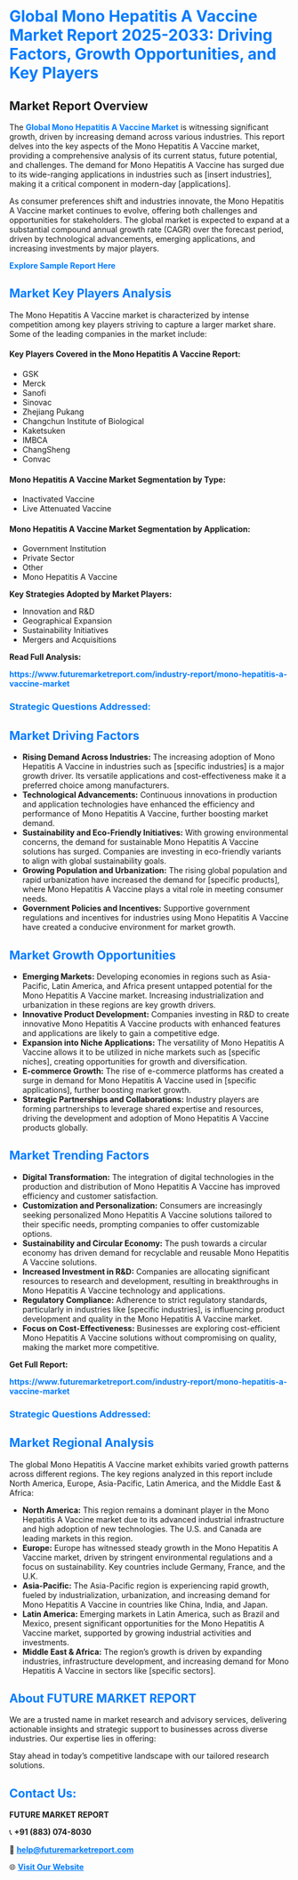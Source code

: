 <h1 style="color: #007BFF;">Global Mono Hepatitis A Vaccine Market Report 2025-2033: Driving Factors, Growth Opportunities, and Key Players</h1>

<section id="overview">
<h2>Market Report Overview</h2>
<p>The <a href="https://www.futuremarketreport.com/industry-report/mono-hepatitis-a-vaccine-market" style="color: #007BFF; text-decoration: none;"><strong>Global Mono Hepatitis A Vaccine Market</strong></a> is witnessing significant growth, driven by increasing demand across various industries. This report delves into the key aspects of the Mono Hepatitis A Vaccine market, providing a comprehensive analysis of its current status, future potential, and challenges. The demand for Mono Hepatitis A Vaccine has surged due to its wide-ranging applications in industries such as [insert industries], making it a critical component in modern-day [applications].</p>
<p>As consumer preferences shift and industries innovate, the Mono Hepatitis A Vaccine market continues to evolve, offering both challenges and opportunities for stakeholders. The global market is expected to expand at a substantial compound annual growth rate (CAGR) over the forecast period, driven by technological advancements, emerging applications, and increasing investments by major players.</p>
</section>

<section id="overview">
<p><a href="https://www.futuremarketreport.com/request-sample/reportId=127142" style="color: #007BFF; text-decoration: none;"><strong>Explore Sample Report Here</strong></a></p>
</section>

<section id="key-players">
<h2 style="color: #007BFF;">Market Key Players Analysis</h2>
<p>The Mono Hepatitis A Vaccine market is characterized by intense competition among key players striving to capture a larger market share. Some of the leading companies in the market include:</p>
<h4>Key Players Covered in the Mono Hepatitis A Vaccine Report:</h4>
<ul><li>GSK</li><li>Merck</li><li>Sanofi</li><li>Sinovac</li><li>Zhejiang Pukang</li><li>Changchun Institute of Biological</li><li>Kaketsuken</li><li>IMBCA</li><li>ChangSheng</li><li>Convac</li></ul>
<h4>Mono Hepatitis A Vaccine Market Segmentation by Type:</h4>
<ul><li>Inactivated Vaccine</li><li>Live Attenuated Vaccine</li></ul>

<h4>Mono Hepatitis A Vaccine Market Segmentation by Application:</h4>
<ul><li>Government Institution</li><li>Private Sector</li><li>Other</li><li>Mono Hepatitis A Vaccine</li></ul>
<p><strong>Key Strategies Adopted by Market Players:</strong></p>
<ul>
<li>Innovation and R&D</li>
<li>Geographical Expansion</li>
<li>Sustainability Initiatives</li>
<li>Mergers and Acquisitions</li>
</ul>
</section>

<section>
<p><strong>Read Full Analysis: </strong></p><a href="https://www.futuremarketreport.com/industry-report/mono-hepatitis-a-vaccine-market" style="color: #007BFF; text-decoration: none;"><strong>https://www.futuremarketreport.com/industry-report/mono-hepatitis-a-vaccine-market</strong></a>
<h3 style="color: #007BFF;">Strategic Questions Addressed:</h3>
</section>

<section id="driving-factors">
<h2 style="color: #007BFF;">Market Driving Factors</h2>
<ul>
<li><strong>Rising Demand Across Industries:</strong> The increasing adoption of Mono Hepatitis A Vaccine in industries such as [specific industries] is a major growth driver. Its versatile applications and cost-effectiveness make it a preferred choice among manufacturers.</li>
<li><strong>Technological Advancements:</strong> Continuous innovations in production and application technologies have enhanced the efficiency and performance of Mono Hepatitis A Vaccine, further boosting market demand.</li>
<li><strong>Sustainability and Eco-Friendly Initiatives:</strong> With growing environmental concerns, the demand for sustainable Mono Hepatitis A Vaccine solutions has surged. Companies are investing in eco-friendly variants to align with global sustainability goals.</li>
<li><strong>Growing Population and Urbanization:</strong> The rising global population and rapid urbanization have increased the demand for [specific products], where Mono Hepatitis A Vaccine plays a vital role in meeting consumer needs.</li>
<li><strong>Government Policies and Incentives:</strong> Supportive government regulations and incentives for industries using Mono Hepatitis A Vaccine have created a conducive environment for market growth.</li>
</ul>
</section>

<section id="growth-opportunities">
<h2 style="color: #007BFF;">Market Growth Opportunities</h2>
<ul>
<li><strong>Emerging Markets:</strong> Developing economies in regions such as Asia-Pacific, Latin America, and Africa present untapped potential for the Mono Hepatitis A Vaccine market. Increasing industrialization and urbanization in these regions are key growth drivers.</li>
<li><strong>Innovative Product Development:</strong> Companies investing in R&D to create innovative Mono Hepatitis A Vaccine products with enhanced features and applications are likely to gain a competitive edge.</li>
<li><strong>Expansion into Niche Applications:</strong> The versatility of Mono Hepatitis A Vaccine allows it to be utilized in niche markets such as [specific niches], creating opportunities for growth and diversification.</li>
<li><strong>E-commerce Growth:</strong> The rise of e-commerce platforms has created a surge in demand for Mono Hepatitis A Vaccine used in [specific applications], further boosting market growth.</li>
<li><strong>Strategic Partnerships and Collaborations:</strong> Industry players are forming partnerships to leverage shared expertise and resources, driving the development and adoption of Mono Hepatitis A Vaccine products globally.</li>
</ul>
</section>

<section id="trending-factors">
<h2 style="color: #007BFF;">Market Trending Factors</h2>
<ul>
<li><strong>Digital Transformation:</strong> The integration of digital technologies in the production and distribution of Mono Hepatitis A Vaccine has improved efficiency and customer satisfaction.</li>
<li><strong>Customization and Personalization:</strong> Consumers are increasingly seeking personalized Mono Hepatitis A Vaccine solutions tailored to their specific needs, prompting companies to offer customizable options.</li>
<li><strong>Sustainability and Circular Economy:</strong> The push towards a circular economy has driven demand for recyclable and reusable Mono Hepatitis A Vaccine solutions.</li>
<li><strong>Increased Investment in R&D:</strong> Companies are allocating significant resources to research and development, resulting in breakthroughs in Mono Hepatitis A Vaccine technology and applications.</li>
<li><strong>Regulatory Compliance:</strong> Adherence to strict regulatory standards, particularly in industries like [specific industries], is influencing product development and quality in the Mono Hepatitis A Vaccine market.</li>
<li><strong>Focus on Cost-Effectiveness:</strong> Businesses are exploring cost-efficient Mono Hepatitis A Vaccine solutions without compromising on quality, making the market more competitive.</li>
</ul>
</section>

<section>
<p><strong>Get Full Report: </strong></p><a href="https://www.futuremarketreport.com/industry-report/mono-hepatitis-a-vaccine-market" style="color: #007BFF; text-decoration: none;"><strong>https://www.futuremarketreport.com/industry-report/mono-hepatitis-a-vaccine-market</strong></a>
<h3 style="color: #007BFF;">Strategic Questions Addressed:</h3>
</section>


<section id="regional-analysis">
<h2 style="color: #007BFF;">Market Regional Analysis</h2>
<p>The global Mono Hepatitis A Vaccine market exhibits varied growth patterns across different regions. The key regions analyzed in this report include North America, Europe, Asia-Pacific, Latin America, and the Middle East & Africa:</p>
<ul>
<li><strong>North America:</strong> This region remains a dominant player in the Mono Hepatitis A Vaccine market due to its advanced industrial infrastructure and high adoption of new technologies. The U.S. and Canada are leading markets in this region.</li>
<li><strong>Europe:</strong> Europe has witnessed steady growth in the Mono Hepatitis A Vaccine market, driven by stringent environmental regulations and a focus on sustainability. Key countries include Germany, France, and the U.K.</li>
<li><strong>Asia-Pacific:</strong> The Asia-Pacific region is experiencing rapid growth, fueled by industrialization, urbanization, and increasing demand for Mono Hepatitis A Vaccine in countries like China, India, and Japan.</li>
<li><strong>Latin America:</strong> Emerging markets in Latin America, such as Brazil and Mexico, present significant opportunities for the Mono Hepatitis A Vaccine market, supported by growing industrial activities and investments.</li>
<li><strong>Middle East & Africa:</strong> The region’s growth is driven by expanding industries, infrastructure development, and increasing demand for Mono Hepatitis A Vaccine in sectors like [specific sectors].</li>
</ul>
</section>

<footer>
<h2 style="color: #007BFF;">About FUTURE MARKET REPORT</h2>
<p>We are a trusted name in market research and advisory services, delivering actionable insights and strategic support to businesses across diverse industries. Our expertise lies in offering:</p>

<p>Stay ahead in today’s competitive landscape with our tailored research solutions.</p>

<h2 style="color: #007BFF;">Contact Us:</h2>
<p><strong>FUTURE MARKET REPORT</strong></p>
<p>📞 <strong>+91 (883) 074-8030</strong></p>
<p>📧 <strong><a href="mailto:help@futuremarketreport.com" style="color: #007BFF;">help@futuremarketreport.com</a></strong></p>
<p>🌐 <strong><a href="https://www.futuremarketreport.com/" style="color: #007BFF;">Visit Our Website</a></strong></p>
</footer>
